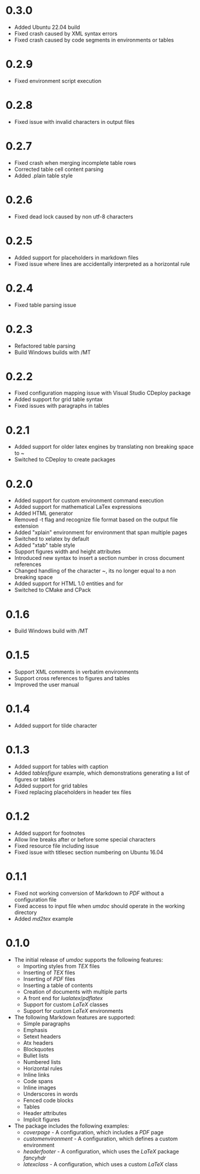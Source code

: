 
# 0.3.0

* Added Ubuntu 22.04 build
* Fixed crash caused by XML syntax errors
* Fixed crash caused by code segments in environments or tables

# 0.2.9

* Fixed environment script execution

# 0.2.8

* Fixed issue with invalid characters in output files

# 0.2.7

* Fixed crash when merging incomplete table rows
* Corrected table cell content parsing
* Added .plain table style

# 0.2.6

* Fixed dead lock caused by non utf-8 characters

# 0.2.5

* Added support for placeholders in markdown files
* Fixed issue where lines are accidentally interpreted as a horizontal rule

# 0.2.4

* Fixed table parsing issue

# 0.2.3

* Refactored table parsing
* Build Windows builds with /MT

# 0.2.2

* Fixed configuration mapping issue with Visual Studio CDeploy package
* Added support for grid table syntax
* Fixed issues with paragraphs in tables

# 0.2.1

* Added support for older latex engines by translating non breaking space to ~
* Switched to CDeploy to create packages

# 0.2.0

* Added support for custom environment command execution
* Added support for mathematical LaTex expressions
* Added HTML generator
* Removed -t flag and recognize file format based on the output file extension
* Added "xplain" environment for environment that span multiple pages
* Switched to xelatex by default
* Added "xtab" table style
* Support figures width and height attributes
* Introduced new syntax to insert a section number in cross document references
* Changed handling of the character ~, its no longer equal to a non breaking space
* Added support for HTML 1.0 entities and for &nbsp;
* Switched to CMake and CPack

# 0.1.6

* Build Windows build with /MT

# 0.1.5

* Support XML comments in verbatim environments
* Support cross references to figures and tables
* Improved the user manual

# 0.1.4

* Added support for tilde character

# 0.1.3

* Added support for tables with caption
* Added *tablesfigure* example, which demonstrations generating a list of figures or tables 
* Added support for grid tables
* Fixed replacing placeholders in header tex files

# 0.1.2

* Added support for footnotes
* Allow line breaks after or before some special characters
* Fixed resource file including issue
* Fixed issue with titlesec section numbering on Ubuntu 16.04

# 0.1.1

* Fixed not working conversion of Markdown to *PDF* without a configuration file 
* Fixed access to input file when *umdoc* should operate in the working directory
* Added *md2tex* example

# 0.1.0

* The initial release of *umdoc* supports the following features:
    * Importing styles from *TEX* files
    * Inserting of *TEX* files
    * Inserting of *PDF* files
    * Inserting a table of contents
    * Creation of documents with multiple parts
    * A front end for *lualatex*/*pdflatex*
    * Support for custom *LaTeX* classes
    * Support for custom *LaTeX* environments
* The following Markdown features are supported:
    * Simple paragraphs
    * Emphasis
    * Setext headers
    * Atx headers
    * Blockquotes
    * Bullet lists
    * Numbered lists
    * Horizontal rules
    * Inline links
    * Code spans
    * Inline images
    * Underscores in words
    * Fenced code blocks
    * Tables
    * Header attributes
    * Implicit figures
* The package includes the following examples:
    * *coverpage* - A configuration, which includes a *PDF* page    
    * *customenvironment* - A configuration, which defines a custom environment
    * *headerfooter* - A configuration, which uses the *LaTeX* package *fancyhdr*
    * *latexclass* - A configuration, which uses a custom *LaTeX* class
